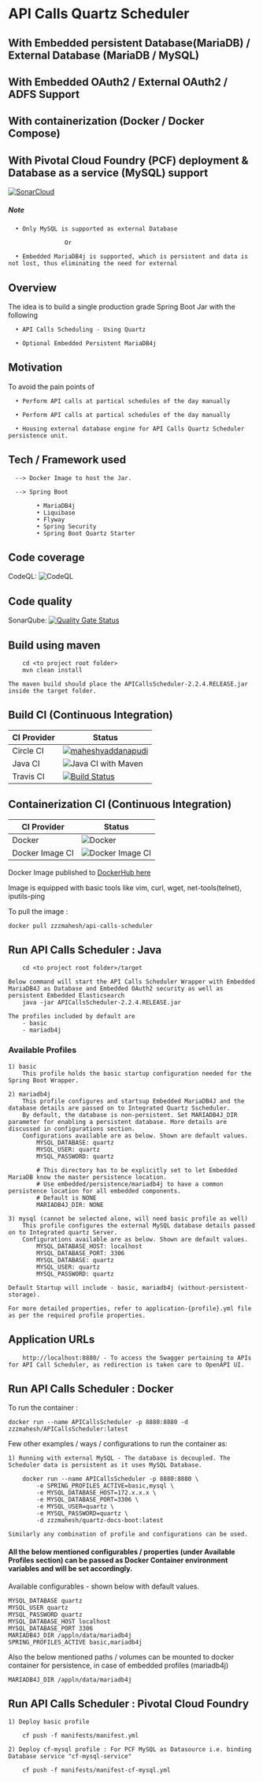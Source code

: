 # API Calls Quartz Scheduler
## With Embedded persistent Database(MariaDB) / External Database (MariaDB / MySQL)
## With Embedded OAuth2 / External OAuth2 / ADFS Support
## With containerization (Docker / Docker Compose)
## With Pivotal Cloud Foundry (PCF) deployment & Database as a service (MySQL) support


[![SonarCloud](https://sonarcloud.io/images/project_badges/sonarcloud-black.svg)](https://sonarcloud.io/dashboard?id=maheshyaddanapudi_APICallsScheduler)

##### Note

      • Only MySQL is supported as external Database
      
      				Or
      
      • Embedded MariaDB4j is supported, which is persistent and data is not lost, thus eliminating the need for external


## Overview

The idea is to build a single production grade Spring Boot Jar with the following

      • API Calls Scheduling - Using Quartz
      
      • Optional Embedded Persistent MariaDB4j

## Motivation

To avoid the pain points of

      • Perform API calls at partical schedules of the day manually

      • Perform API calls at partical schedules of the day manually
      
      • Housing external database engine for API Calls Quartz Scheduler persistence unit.

## Tech / Framework used

      --> Docker Image to host the Jar. 
	  			
      --> Spring Boot 
            
            • MariaDB4j
            • Liquibase
            • Flyway
            • Spring Security
            • Spring Boot Quartz Starter

## Code coverage

CodeQL: ![CodeQL](https://github.com/maheshyaddanapudi/APICallsScheduler/workflows/CodeQL/badge.svg?branch=main)

## Code quality

SonarQube: [![Quality Gate Status](https://sonarcloud.io/api/project_badges/measure?project=maheshyaddanapudi_APICallsScheduler&metric=alert_status)](https://sonarcloud.io/dashboard?id=maheshyaddanapudi_APICallsScheduler)

## Build using maven

		cd <to project root folder>
		mvn clean install
		
	The maven build should place the APICallsScheduler-2.2.4.RELEASE.jar inside the target folder.

## Build CI (Continuous Integration)

| CI Provider | Status          |
| ------- | ------------------ |
| Circle CI   | [![maheshyaddanapudi](https://circleci.com/gh/maheshyaddanapudi/APICallsScheduler.svg?style=shield)](https://circleci.com/gh/maheshyaddanapudi/APICallsScheduler) |
| Java CI   | ![Java CI with Maven](https://github.com/maheshyaddanapudi/APICallsScheduler/workflows/Java%20CI%20with%20Maven%20Main/badge.svg?branch=main) |
| Travis CI   | [![Build Status](https://travis-ci.com/maheshyaddanapudi/APICallsScheduler.svg?branch=main)](https://travis-ci.com/maheshyaddanapudi/APICallsScheduler) |

## Containerization CI (Continuous Integration)

| CI Provider | Status          |
| ------- | ------------------ |
| Docker   | ![Docker](https://github.com/maheshyaddanapudi/APICallsScheduler/workflows/Docker/badge.svg?branch=main) |
| Docker Image CI   | ![Docker Image CI](https://github.com/maheshyaddanapudi/APICallsScheduler/workflows/Docker%20Image%20CI/badge.svg?branch=main) |

Docker Image published to <a href="https://hub.docker.com/repository/docker/zzzmahesh/api-calls-scheduler" target="_blank">DockerHub here</a>

Image is equipped with basic tools like vim, curl, wget, net-tools(telnet), iputils-ping

To pull the image :

	docker pull zzzmahesh/api-calls-scheduler

## Run API Calls Scheduler : Java

		cd <to project root folder>/target
		
	Below command will start the API Calls Scheduler Wrapper with Embedded MariaDB4J as Database and Embedded OAuth2 security as well as persistent Embedded Elasticsearch
		java -jar APICallsScheduler-2.2.4.RELEASE.jar

    The profiles included by default are
        - basic
        - mariadb4j

### Available Profiles

    1) basic
        This profile holds the basic startup configuration needed for the Spring Boot Wrapper.
        
    2) mariadb4j
        This profile configures and startsup Embedded MariaDB4J and the database details are passed on to Integrated Quartz Sscheduler.
        By default, the database is non-persistent. Set MARIADB4J_DIR parameter for enabling a persistent database. More details are discussed in configurations section.
        Configurations available are as below. Shown are default values.
            MYSQL_DATABASE: quartz
            MYSQL_USER: quartz
            MYSQL_PASSWORD: quartz
            
            # This directory has to be explicitly set to let Embedded MariaDB know the master persistence location.
            # Use embedded/persistence/mariadb4j to have a common persistence location for all embedded components.
            # Default is NONE
            MARIADB4J_DIR: NONE

    3) mysql (cannot be selected alone, will need basic profile as well)
        This profile configures the external MySQL database details passed on to Integrated quartz Server.
        Configurations available are as below. Shown are default values.
            MYSQL_DATABASE_HOST: localhost
            MYSQL_DATABASE_PORT: 3306
            MYSQL_DATABASE: quartz
            MYSQL_USER: quartz
            MYSQL_PASSWORD: quartz
            
    Default Startup will include - basic, mariadb4j (without-persistent-storage).

    For more detailed properties, refer to application-{profile}.yml file as per the required profile properties.

## Application URLs

		http://localhost:8880/ - To access the Swagger pertaining to APIs for API Call Scheduler, as redirection is taken care to OpenAPI UI.

## Run API Calls Scheduler : Docker

To run the container :

    docker run --name APICallsScheduler -p 8880:8880 -d zzzmahesh/APICallsScheduler:latest

Few other examples / ways / configurations to run the container as:

    1) Running with external MySQL - The database is decoupled. The Scheduler data is persistent as it uses MySQL Database.

        docker run --name APICallsScheduler -p 8880:8880 \
            -e SPRING_PROFILES_ACTIVE=basic,mysql \
            -e MYSQL_DATABASE_HOST=172.x.x.x \
            -e MYSQL_DATABASE_PORT=3306 \
            -e MYSQL_USER=quartz \
            -e MYSQL_PASSWORD=quartz \
            -d zzzmahesh/quartz-docs-boot:latest

    Similarly any combination of profile and configurations can be used.

#### All the below mentioned configurables / properties (under Available Profiles section) can be passed as Docker Container environment variables and will be set accordingly.

Available configurables - shown below with default values.

    MYSQL_DATABASE quartz
    MYSQL_USER quartz
    MYSQL_PASSWORD quartz
    MYSQL_DATABASE_HOST localhost
    MYSQL_DATABASE_PORT 3306
    MARIADB4J_DIR /appln/data/mariadb4j
    SPRING_PROFILES_ACTIVE basic,mariadb4j

Also the below mentioned paths / volumes can be mounted to docker container for persistence, in case of embedded profiles (mariadb4j)

    MARIADB4J_DIR /appln/data/mariadb4j

## Run API Calls Scheduler : Pivotal Cloud Foundry

    1) Deploy basic profile

        cf push -f manifests/manifest.yml

    2) Deploy cf-mysql profile : For PCF MySQL as Datasource i.e. binding Database service "cf-mysql-service"

        cf push -f manifests/manifest-cf-mysql.yml
